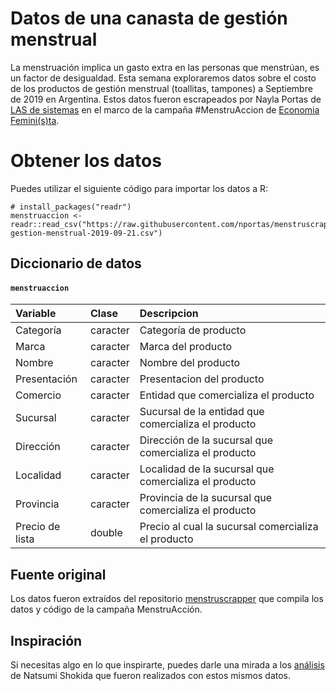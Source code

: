 
Datos de una canasta de gestión menstrual 
====================

La menstruación implica un gasto extra en las personas que menstrúan, es un factor de desigualdad. Esta semana exploraremos datos sobre el costo de los productos de gestión menstrual (toallitas, tampones) a Septiembre de 2019 en Argentina. Estos datos fueron escrapeados por Nayla Portas de [LAS de sistemas](https://twitter.com/lasdesistemas) en el marco de la campaña #MenstruAccion de [Economia Femini(s)ta](https://twitter.com/EcoFeminita). 

Obtener los datos
=================

Puedes utilizar el siguiente código para importar los datos a R:

    # install_packages("readr")
    menstruaccion <- readr::read_csv("https://raw.githubusercontent.com/nportas/menstruscrapper/master/Fuentes/precios-gestion-menstrual-2019-09-21.csv")

Diccionario de datos
--------------------

#### `menstruaccion`

<table style="width:100%;">
<colgroup>
<col width="24%" />
<col width="6%" />
<col width="68%" />
</colgroup>
<thead>
<tr class="header">
<th align="left">Variable</th>
<th align="left">Clase</th>
<th align="left">Descripcion</th>
</tr>
</thead>
<tbody>
<tr class="odd">
<td align="left">Categoría</td>
<td align="left">caracter</td>
<td align="left">Categoría de producto</td>
</tr>
<tr class="even">
<td align="left">Marca</td>
<td align="left">caracter</td>
<td align="left">Marca del producto</td>
</tr>
<tr class="odd">
<td align="left">Nombre</td>
<td align="left">caracter</td>
<td align="left">Nombre del producto</td>
</tr>
<tr class="even">
<td align="left">Presentación</td>
<td align="left">caracter</td>
<td align="left">Presentacion del producto</td>
</tr>
<tr class="odd">
<td align="left">Comercio</td>
<td align="left">caracter</td>
<td align="left">Entidad que comercializa el producto</td>
</tr>
<tr class="even">
<td align="left">Sucursal</td>
<td align="left">caracter</td>
<td align="left">Sucursal de la entidad que comercializa el producto</td>
</tr>
<tr class="odd">
<td align="left">Dirección</td>
<td align="left">caracter</td>
<td align="left">Dirección de la sucursal que comercializa el producto</td>
</tr>
<tr class="even">
<td align="left">Localidad</td>
<td align="left">caracter</td>
<td align="left">Localidad de la sucursal que comercializa el producto</td>
</tr>
<tr class="odd">
<td align="left">Provincia</td>
<td align="left">caracter</td>
<td align="left">Provincia de la sucursal que comercializa el producto</td>
</tr>
<tr class="even">
<td align="left">Precio de lista</td>
<td align="left">double</td>
<td align="left">Precio al cual la sucursal comercializa el producto</td>
</tr>
</tbody>
</table>


Fuente original
----------------------------

Los datos fueron extraídos del repositorio  [menstruscrapper](https://github.com/nportas/menstruscrapper) que compila los datos y código de la campaña MenstruAcción. 

Inspiración
-----------

Si necesitas algo en lo que inspirarte, puedes darle una mirada a los [análisis](https://economiafeminita.com/cuanto-cuesta-menstruar-cual-es-la-inflacion-de-las-toallitas-y-tampones/) de Natsumi Shokida que fueron realizados con estos mismos datos.

